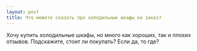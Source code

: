 ```yaml
---
layout: post 
title: Что можете сказать про холодильные шкафы на заказ? 
--- 
```

Хочу купить холодильные шкафы, но много как хороших, так и плохих отзывов. Подскажите, стоит ли покупать? Если да, то где?
